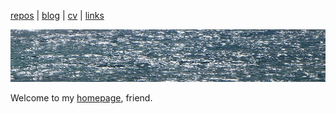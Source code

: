 [repos](repos.md) | [blog](blog.md) | [cv](cv.md) | [links](links.md)

![sea](sea.jpg)

Welcome to my [homepage](https://github.com/jreisinger/jreisinger.github.io), friend.
